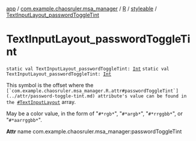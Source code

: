 [app](../../../index.md) / [com.example.chaosruler.msa_manager](../../index.md) / [R](../index.md) / [styleable](index.md) / [TextInputLayout_passwordToggleTint](.)

# TextInputLayout_passwordToggleTint

`static val TextInputLayout_passwordToggleTint: `[`Int`](https://kotlinlang.org/api/latest/jvm/stdlib/kotlin/-int/index.html)
`static val TextInputLayout_passwordToggleTint: `[`Int`](https://kotlinlang.org/api/latest/jvm/stdlib/kotlin/-int/index.html)

This symbol is the offset where the ``[`com.example.chaosruler.msa_manager.R.attr#passwordToggleTint`](../attr/password-toggle-tint.md) attribute's value can be found in the ``[`#TextInputLayout`](-text-input-layout.md) array.

May be a color value, in the form of "`#*rgb*`", "`#*argb*`", "`#*rrggbb*`", or "`#*aarrggbb*`".

**Attr**
name com.example.chaosruler.msa_manager:passwordToggleTint

